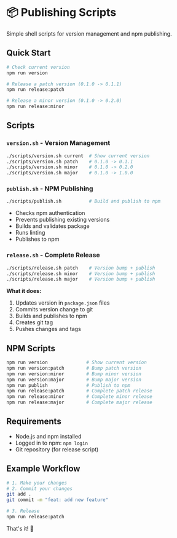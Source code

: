 # 📦 Publishing Scripts

Simple shell scripts for version management and npm publishing.

## Quick Start

```bash
# Check current version
npm run version

# Release a patch version (0.1.0 -> 0.1.1)
npm run release:patch

# Release a minor version (0.1.0 -> 0.2.0)
npm run release:minor
```

## Scripts

### `version.sh` - Version Management
```bash
./scripts/version.sh current  # Show current version
./scripts/version.sh patch    # 0.1.0 -> 0.1.1
./scripts/version.sh minor    # 0.1.0 -> 0.2.0  
./scripts/version.sh major    # 0.1.0 -> 1.0.0
```

### `publish.sh` - NPM Publishing
```bash
./scripts/publish.sh          # Build and publish to npm
```

- Checks npm authentication
- Prevents publishing existing versions
- Builds and validates package
- Runs linting
- Publishes to npm

### `release.sh` - Complete Release
```bash
./scripts/release.sh patch    # Version bump + publish
./scripts/release.sh minor    # Version bump + publish
./scripts/release.sh major    # Version bump + publish
```

**What it does:**
1. Updates version in `package.json` files
2. Commits version change to git
3. Builds and publishes to npm
4. Creates git tag
5. Pushes changes and tags

## NPM Scripts

```bash
npm run version              # Show current version
npm run version:patch        # Bump patch version
npm run version:minor        # Bump minor version
npm run version:major        # Bump major version
npm run publish              # Publish to npm
npm run release:patch        # Complete patch release
npm run release:minor        # Complete minor release
npm run release:major        # Complete major release
```

## Requirements

- Node.js and npm installed
- Logged in to npm: `npm login`
- Git repository (for release script)

## Example Workflow

```bash
# 1. Make your changes
# 2. Commit your changes
git add .
git commit -m "feat: add new feature"

# 3. Release
npm run release:patch
```

That's it! 🎉